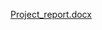 
[Project_report.docx](https://github.com/manasapullannagari/Covid-Data-Analysis/files/11765349/Project_report.docx)

